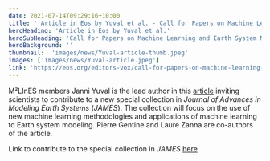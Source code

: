 ```yaml
---
date: 2021-07-14T09:29:16+10:00
title: ' Article in Eos by Yuval et al. - Call for Papers on Machine Learning and Earth System Modeling'
heroHeading: 'Article in Eos by Yuval et al.'
heroSubHeading: 'Call for Papers on Machine Learning and Earth System Modeling'
heroBackground: ''
thumbnail:  'images/news/Yuval-article-thumb.jpeg'
images: ['images/news/Yuval-article.jpeg']
link: 'https://eos.org/editors-vox/call-for-papers-on-machine-learning-and-earth-system-modeling' 
---
```


M²LInES members Janni Yuval is the lead author in this [article](https://eos.org/editors-vox/call-for-papers-on-machine-learning-and-earth-system-modeling) inviting scientists to contribute to a new special collection in _Journal of Advances in Modeling Earth Systems_ (_JAMES_). The collection will focus on the use of new machine learning methodologies and applications of machine learning to Earth system modeling. Pierre Gentine and Laure Zanna are co-authors of the article. 

Link to contribute to the special collection in _JAMES_ [here](https://agupubs.onlinelibrary.wiley.com/hub/journal/19422466/features/call-for-papers)